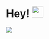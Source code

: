 # Hey! <img src="https://raw.githubusercontent.com/MartinHeinz/MartinHeinz/master/wave.gif" width="30px">

![](https://hit.yhype.me/github/profile?user_id=88465473)
